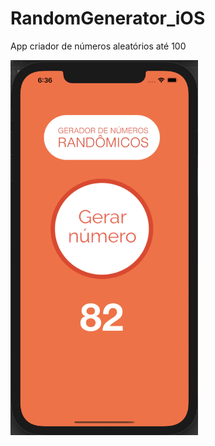 # RandomGenerator_iOS
App criador de números aleatórios até 100

<img src="https://github.com/jeff77araujo/RandomGenerator_iOS/blob/main/Captura%20de%20Tela%20do%20app.png" alt="Minha Figura" height=600 width=300>
